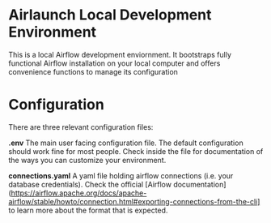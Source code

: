 # Airlaunch Local Development Environment
This is a local Airflow development enviornment.
It bootstraps fully functional Airflow installation on your local computer and offers convenience functions to manage its configuration

# Configuration

There are three relevant configuration files: 

**.env**
The main user facing configuration file. 
The default configuration should work fine for most people. Check inside the file for documentation of the ways you can customize your environment. 

**connections.yaml**
A yaml file holding airflow connections (i.e. your database credentials). 
Check the official [Airflow documentation](https://airflow.apache.org/docs/apache-airflow/stable/howto/connection.html#exporting-connections-from-the-cli] to learn more about the format that is expected. 
